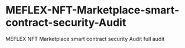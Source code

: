 # MEFLEX-NFT-Marketplace-smart-contract-security-Audit
MEFLEX NFT Marketplace smart contract security Audit full audit
